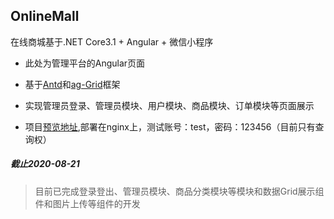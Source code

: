 ## OnlineMall

在线商城基于.NET Core3.1 + Angular + 微信小程序
* 此处为管理平台的Angular页面

* 基于[Antd](https://ng.ant.design/docs/introduce/zh)和[ag-Grid](https://www.ag-grid.com/)框架

* 实现管理员登录、管理员模块、用户模块、商品模块、订单模块等页面展示

* 项目[预览地址](http://47.106.73.201:8080),部署在nginx上，测试账号：test，密码：123456（目前只有查询权）

##### 截止2020-08-21

> 目前已完成登录登出、管理员模块、商品分类模块等模块和数据Grid展示组件和图片上传等组件的开发



